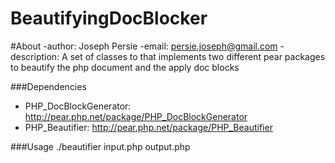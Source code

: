 BeautifyingDocBlocker
=====================

#About
-author: Joseph Persie
-email: persie.joseph@gmail.com
-description:
A set of classes to that implements two different pear packages to beautify the php document
and the apply doc blocks

###Dependencies 

* PHP_DocBlockGenerator: http://pear.php.net/package/PHP_DocBlockGenerator
* PHP_Beautifier: http://pear.php.net/package/PHP_Beautifier

###Usage 
./beautifier input.php output.php
